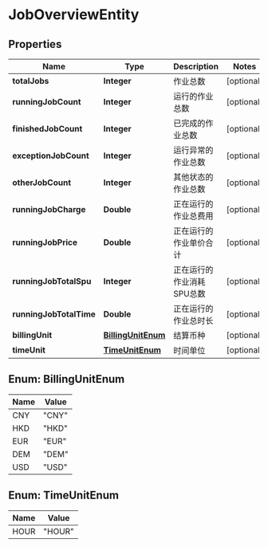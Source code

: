 
# JobOverviewEntity

## Properties
Name | Type | Description | Notes
------------ | ------------- | ------------- | -------------
**totalJobs** | **Integer** | 作业总数 |  [optional]
**runningJobCount** | **Integer** | 运行的作业总数 |  [optional]
**finishedJobCount** | **Integer** | 已完成的作业总数 |  [optional]
**exceptionJobCount** | **Integer** | 运行异常的作业总数 |  [optional]
**otherJobCount** | **Integer** | 其他状态的作业总数 |  [optional]
**runningJobCharge** | **Double** | 正在运行的作业总费用 |  [optional]
**runningJobPrice** | **Double** | 正在运行的作业单价合计 |  [optional]
**runningJobTotalSpu** | **Integer** | 正在运行的作业消耗SPU总数 |  [optional]
**runningJobTotalTime** | **Double** | 正在运行的作业总时长 |  [optional]
**billingUnit** | [**BillingUnitEnum**](#BillingUnitEnum) | 结算币种 |  [optional]
**timeUnit** | [**TimeUnitEnum**](#TimeUnitEnum) | 时间单位 |  [optional]


<a name="BillingUnitEnum"></a>
## Enum: BillingUnitEnum
Name | Value
---- | -----
CNY | &quot;CNY&quot;
HKD | &quot;HKD&quot;
EUR | &quot;EUR&quot;
DEM | &quot;DEM&quot;
USD | &quot;USD&quot;


<a name="TimeUnitEnum"></a>
## Enum: TimeUnitEnum
Name | Value
---- | -----
HOUR | &quot;HOUR&quot;



